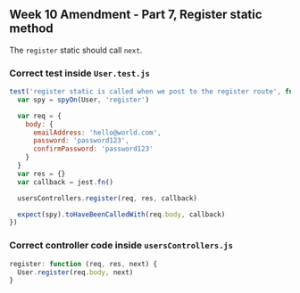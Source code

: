 ## Week 10 Amendment - Part 7, Register static method

The `register` static should call `next`.

### Correct test inside `User.test.js`

```js
test('register static is called when we post to the register route', function () {
  var spy = spyOn(User, 'register')

  var req = {
    body: {
      emailAddress: 'hello@world.com',
      password: 'password123',
      confirmPassword: 'password123'
    }
  }
  var res = {}
  var callback = jest.fn()

  usersControllers.register(req, res, callback)

  expect(spy).toHaveBeenCalledWith(req.body, callback)
})
```

### Correct controller code inside `usersControllers.js`

```js
register: function (req, res, next) {
  User.register(req.body, next)
}
```